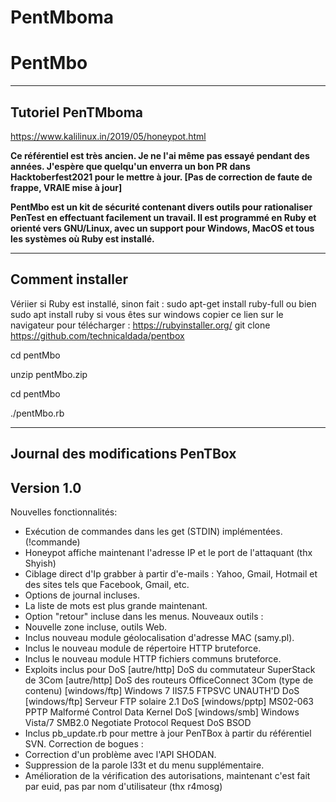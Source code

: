 # PentMboma
<h1>PentMbo</h1>

-----------------
Tutoriel PenTMboma
-----------------

https://www.kalilinux.in/2019/05/honeypot.html

<b>Ce référentiel est très ancien. Je ne l'ai même pas essayé pendant des années. J'espère que quelqu'un enverra un bon PR dans Hacktoberfest2021 pour le mettre à jour. [Pas de correction de faute de frappe, VRAIE mise à jour]</b>

<b> PentMbo est un kit de sécurité contenant divers outils pour rationaliser PenTest en effectuant facilement un travail. Il est programmé en Ruby et orienté vers GNU/Linux, avec un support pour Windows, MacOS et tous les systèmes où Ruby est installé.</b>

-----------------
Comment installer
-----------------

Vériier si Ruby est installé, sinon fait : sudo apt-get install ruby-full ou bien sudo apt install ruby 
si vous êtes sur windows copier ce lien sur le navigateur pour télécharger : https://rubyinstaller.org/
git clone https://github.com/technicaldada/pentbox

cd pentMbo

unzip pentMbo.zip

cd pentMbo

./pentMbo.rb

-----------------
Journal des modifications PenTBox
-----------------

Version 1.0
-----------
Nouvelles fonctionnalités:
- Exécution de commandes dans les get (STDIN) implémentées. (!commande)
- Honeypot affiche maintenant l'adresse IP et le port de l'attaquant (thx Shyish)
- Ciblage direct d'Ip grabber à partir d'e-mails : Yahoo, Gmail, Hotmail et des sites tels que Facebook, Gmail, etc.
- Options de journal incluses.
- La liste de mots est plus grande maintenant.
- Option "retour" incluse dans les menus.
Nouveaux outils :
- Nouvelle zone incluse, outils Web.
- Inclus nouveau module géolocalisation d'adresse MAC (samy.pl).
- Inclus le nouveau module de répertoire HTTP bruteforce.
- Inclus le nouveau module HTTP fichiers communs bruteforce.
- Exploits inclus pour DoS
[autre/http] DoS du commutateur SuperStack de 3Com
[autre/http] DoS des routeurs OfficeConnect 3Com (type de contenu)
[windows/ftp] Windows 7 IIS7.5 FTPSVC UNAUTH'D DoS
[windows/ftp] Serveur FTP solaire 2.1 DoS
[windows/pptp] MS02-063 PPTP Malformé Control Data Kernel DoS
[windows/smb] Windows Vista/7 SMB2.0 Negotiate Protocol Request DoS BSOD
- Inclus pb_update.rb pour mettre à jour PenTBox à partir du référentiel SVN.
Correction de bogues :
- Correction d'un problème avec l'API SHODAN.
- Suppression de la parole l33t et du menu supplémentaire.
- Amélioration de la vérification des autorisations, maintenant c'est fait par euid, pas par nom d'utilisateur (thx r4mosg)
